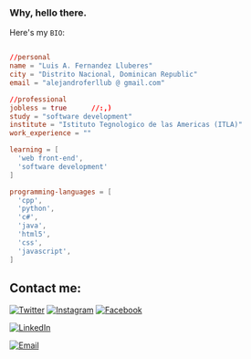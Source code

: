 
<h3>Why, hello there.</h3>

Here's my `BIO`:

```toml

//personal
name = "Luis A. Fernandez Lluberes"
city = "Distrito Nacional, Dominican Republic"
email = "alejandroferllub @ gmail.com"

//professional
jobless = true      //:,)
study = "software development"
institute = "Istituto Tegnologico de las Americas (ITLA)"
work_experience = ""

learning = [
  'web front-end',
  'software development'
]

programming-languages = [
  'cpp',
  'python',
  'c#',
  'java',
  'html5',
  'css',
  'javascript',
]

```
## Contact me:


[![Twitter](https://img.shields.io/badge/Twitter-luisale67742992-1DA1F2?style=for-the-badge&logo=twitter&logoColor=white&labelColor=101010)](https://twitter.com/luisale67742992)
[![Instagram](https://img.shields.io/badge/Instagram-@alejandro_ferllub-E4405F?style=for-the-badge&logo=instagram&logoColor=white&labelColor=101010)](https://www.instagram.com/alejandro_ferllub)
[![Facebook](https://img.shields.io/badge/Facebook-@AlejandroFernandez-1877F2?style=for-the-badge&logo=facebook&logoColor=white&labelColor=101010)](https://www.facebook.com/profile.php?id=100009171501789)

[![LinkedIn](https://img.shields.io/badge/linkedin.com/in/luis-fernandez-lluberes?style=for-the-badge&logo=linkedin&logoColor=white&labelColor=101010)](https://www.linkedin.com/in/luis-fernandez-a01289212/)

[![Email](https://img.shields.io/badge/alejandroferllub@gmail.com-my_personal_email_-D14836?style=for-the-badge&logo=gmail&logoColor=white&labelColor=101010)](mailto:alejandroferllub@gmail.com)



